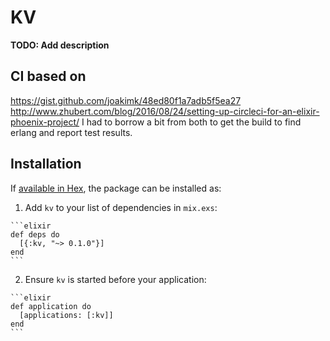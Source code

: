# KV

**TODO: Add description**

## CI based on
https://gist.github.com/joakimk/48ed80f1a7adb5f5ea27
http://www.zhubert.com/blog/2016/08/24/setting-up-circleci-for-an-elixir-phoenix-project/
I had to borrow a bit from both to get the build to find erlang and report test results.

## Installation

If [available in Hex](https://hex.pm/docs/publish), the package can be installed as:

  1. Add `kv` to your list of dependencies in `mix.exs`:

    ```elixir
    def deps do
      [{:kv, "~> 0.1.0"}]
    end
    ```

  2. Ensure `kv` is started before your application:

    ```elixir
    def application do
      [applications: [:kv]]
    end
    ```
